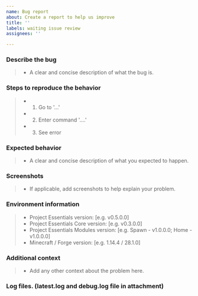 ```yaml
---
name: Bug report
about: Create a report to help us improve
title: ''
labels: waiting issue review
assignees: ''

---
```


### Describe the bug
> - A clear and concise description of what the bug is. 

### Steps to reproduce the behavior
> - 1. Go to '...'
> - 2. Enter command '....'
> - 3. See error

### Expected behavior
> - A clear and concise description of what you expected to happen.

### Screenshots
> - If applicable, add screenshots to help explain your problem.

### Environment information
> - Project Essentials version: [e.g. v0.5.0.0]
> - Project Essentials Core version: [e.g. v0.3.0.0]
> - Project Essentials Modules version: [e.g. Spawn - v1.0.0.0; Home - v1.0.0.0]
> - Minecraft / Forge version: [e.g. 1.14.4 / 28.1.0]

### Additional context
> - Add any other context about the problem here.

### Log files. (latest.log and debug.log file in attachment)
